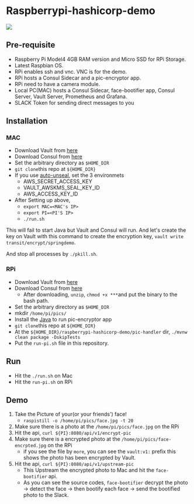 # Raspberrypi-hashicorp-demo

<kbd>
  <img src="https://github-image-tkaburagi.s3-ap-northeast-1.amazonaws.com/rpi-demo/rpi-1.png">
</kbd>

## Pre-requisite

* Raspberry Pi Model4 4GB RAM version and Micro SSD for RPi Storage.
* Latest Raspbian OS.
* RPi enables ssh and vnc. VNC is for the demo.
* RPi hosts a Consul Sidecar and a pic-encryptor app.
* RPi need to have a camera module.
* Local PC(MAC) hosts a Consul Sidecar, face-bootifier app, Consul Server, Vault Server, Prometheus and Grafana.
* SLACK Token for sending direct messages to you

## Installation

### MAC
* Download Vault from [here](https://www.vaultproject.io/downloads/)
* Download Consul from [here](https://www.consul.io/downloads.html)
* Set the arbitrary directory as `$HOME_DIR` 
* `git clone`this repo at `${HOME_DIR}`
* If you use [auto-unseal](https://www.vaultproject.io/docs/configuration/seal/awskms/), set the 3 environmets
	* AWS_SECRET_ACCESS_KEY
	* VAULT_AWSKMS_SEAL_KEY_ID
	* AWS_ACCESS_KEY_ID
* After Setting up above,
	* `export MAC=<MAC's IP>`
	* `export PI=<PI'S IP>`
	* `./run.sh`

This will fail to start Java but Vault and Consul will run. And let's create the key on Vault with this command to create the encryption key, `vault write transit/encrypt/springdemo`.

And stop all processes by `./pkill.sh`.

### RPi
* Download Vault from [here](https://www.vaultproject.io/downloads/)
* Download Consul from [here](https://www.consul.io/downloads.html)
	* After downloading, `unzip`, `chmod +x ***`and put the binary to the bash path.
* Set the arbitrary directory as `$HOME_DIR` 
* mkdir `/home/pi/pics/`
* Install the [Java](https://www.oracle.com/technetwork/java/javase/downloads/jdk12-downloads-5295953.html) to run pic-encryptor app
* `git clone`this repo at `${HOME_DIR}`
* At the `${HOME_DIR}/raspberrypi-hashicorp-demo/pic-handler` dir, `./mvnw clean package -DskipTests`
* Put the `run-pi.sh` file in this repository.

## Run
* Hit the `./run.sh` on Mac
* Hit the `run-pi.sh` on RPi

## Demo 
1. Take the Picture of your(or your friends') face!
	* `raspistill -o /home/pi/pics/face.jpg -t 20`
2. Make sure there is a photo at the `/home/pi/pics/face.jpg` on the RPi
3. Hit the api, `curl ${PI}:8080/api/v1/encrypt-pic`
4. Make sure there is a encrypted photo at the `/home/pi/pics/face-encrpted.jpg` on the RPi
	* if you see the file by `more`, you can see the `vault:v1:` prefix this shows the photo has been encrypted by Vault.
5. Hit the api, `curl ${PI}:8080/api/v1/upstream-pic`
	* This Upstream the encrypted photo to Mac and hit the `face-bootifier` api.
	* As you can see the source codes, `face-bootifier` decrypt the photo -> detect the face -> then bootify each face -> send the bootified photo to the Slack. 
